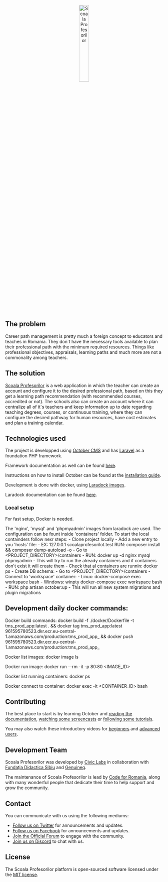 <p align="center">
    <img src="https://github.com/code4romania/talent-manager-schools/blob/master/themes/genuineq-genuineq-scoala-profesorilor/assets/img/favicon/apple-icon-180x180.png?raw=true" alt="Scoala Profesorilor" width="25%" height="25%" />
</p>

## The problem
Career path management is pretty much a foreign concept to educators and teaches in Romania. They don`t have the necessary tools available to plan their professional path with the minimum required resources. Things like professional objectives, appraisals, learning paths and much more are not a commonality among teachers.

## The solution
[Scoala Profesorilor](https://www.scoalaprofesorilor.ro) is a web application in which the teacher can create an account and configure it to the desired professional path, based on this they get a learning path recommendation (with recommended courses, accredited or not). The schools also can create an account where it can centralize all of it`s teachers and keep information up to date regarding teaching degrees, courses, or continuous training, where they can configure the desired pathway for human resources, have cost estimates and plan a training calendar.

## Technologies used

The project is developped using [October CMS](https://octobercms.com) and has [Laravel](https://laravel.com) as a foundation PHP framework.

Framework documentation as well can be found [here](https://octobercms.com/docs).

Instructions on how to install October can be found at the [installation guide](https://octobercms.com/docs/setup/installation).

Development is done with docker, using [Laradock images](https://laradock.io/).

Laradock documentation can be found [here](https://github.com/laradock/laradock).

### Local setup

For fast setup, Docker is needed.

The 'nginx', 'mysql' and 'phpmyadmin' images from laradock are used. The configuration can be fount inside 'containers' folder. To start the local containders follow nexr steps:
    - Clone project locally
    - Add a new entry to you 'hosts' file:
        - EX: 127.0.0.1  scoalaprofesorilot.test
    RUN: composer install && composer dump-autoload -o
    - Go to <PROJECT_DIRECTORY>/containers
    - RUN: docker up -d nginx mysql phpmyadmin
      - This will try to run the already containers and if containers don't exist it will create them
    - Check that al containers are runnin: docker ps
    - Create DB schema:
        - Go to <PROJECT_DIRECTORY>/containers
        - Connect to 'workspace' container:
            - Linux: docker-compose exec workspace bash
            - Windows: winpty docker-compose exec workspace bash
        - RUN: php artisan october:up
            - This will run all new system migrations and plugin migrations

## Development daily docker commands:

Docker build commands:
  docker build -f ./docker/Dockerfile -t tms_prod_app:latest . &&
  docker tag tms_prod_app:latest 961595780523.dkr.ecr.eu-central-1.amazonaws.com/production:tms_prod_app_<VERSION> &&
  docker push 961595780523.dkr.ecr.eu-central-1.amazonaws.com/production:tms_prod_app_<VERSION>

Docker list images:
  docker image ls

Docker run image:
  docker run --rm -it -p 80:80 <IMAGE_ID>

Docker list running containers:
  docker ps

Docker connect to container:
  docker exec -it <CONTAINER_ID> bash

## Contributing

The best place to start is by learning October and [reading the documentation](https://octobercms.com/docs), [watching some screencasts](https://octobercms.com/support/topic/screencast) or [following some tutorials](https://octobercms.com/support/articles/tutorials).

You may also watch these introductory videos for [beginners](https://vimeo.com/79963873) and [advanced users](https://vimeo.com/172202661).

## Development Team

Scoala Profesorilor was developed by [Civic Labs](https://civiclabs.ro/en) in collaboration with [Fundația Didactica Sibiu](https://scoalafinlandezasibiu.ro/) and [Genuineq](https://www.genuineq.com/).

The maintenance of Scoala Profesorilor is lead by [Code for Romania](https://code4.ro/en/), along with many wonderful people that dedicate their time to help support and grow the community.

## Contact

You can communicate with us using the following mediums:

* [Follow us on Twitter](https://twitter.com/octobercms) for announcements and updates.
* [Follow us on Facebook](https://facebook.com/octobercms) for announcements and updates.
* [Join the Official Forum](https://octobercms.com/forum) to engage with the community.
* [Join us on Discord](https://octobercms.com/chat) to chat with us.

## License

The Scoala Profesorilor platform is open-sourced software licensed under the [MIT license](https://opensource.org/licenses/MIT).
